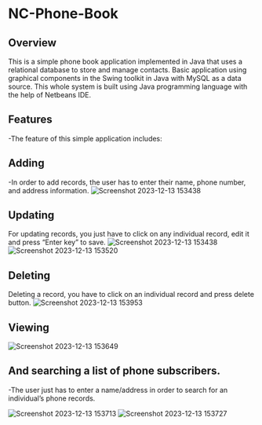 # NC-Phone-Book

## Overview
This is a simple phone book application implemented in Java that uses a relational database to store and manage contacts. Basic application using graphical components in the Swing toolkit in Java with MySQL as a data source. This whole system is built using Java programming language with the help of Netbeans IDE.

## Features
-The feature of this simple application includes:

## Adding
-In order to add records, the user has to enter their name, phone number, and address information.
![Screenshot 2023-12-13 153438](https://github.com/nimfadelgado/NC-Phone-Book/assets/119932703/e338699d-c7ed-4354-b354-88fce23bad3c)

## Updating
For updating records, you just have to click on any individual record, edit it and press “Enter key” to save.
![Screenshot 2023-12-13 153438](https://github.com/nimfadelgado/NC-Phone-Book/assets/119932703/7205bd3b-ee29-4e2d-b9c4-5d7716dfff66)![Screenshot 2023-12-13 153520](https://github.com/nimfadelgado/NC-Phone-Book/assets/119932703/dc7a0d4e-0af1-4bd2-be59-fe74dc219ba3)

## Deleting
Deleting a record, you have to click on an individual record and press delete button.
![Screenshot 2023-12-13 153953](https://github.com/nimfadelgado/NC-Phone-Book/assets/119932703/bb1d0743-08a4-42bd-a80d-06b07a01b536)

## Viewing
![Screenshot 2023-12-13 153649](https://github.com/nimfadelgado/NC-Phone-Book/assets/119932703/5420784d-721b-4629-9507-522a3bdb2105)

## And searching a list of phone subscribers.
-The user just has to enter a name/address in order to search for an individual’s phone records.

![Screenshot 2023-12-13 153713](https://github.com/nimfadelgado/NC-Phone-Book/assets/119932703/16ebce69-4e6d-438a-975c-65f994546f17)
![Screenshot 2023-12-13 153727](https://github.com/nimfadelgado/NC-Phone-Book/assets/119932703/c43cf47c-812b-413d-9287-55461c4dbd75)





